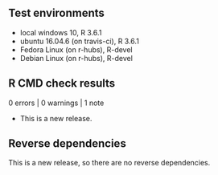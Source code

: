 ## Test environments

* local windows 10, R 3.6.1
* ubuntu 16.04.6 (on travis-ci), R 3.6.1
* Fedora Linux (on r-hubs), R-devel
* Debian Linux (on r-hubs), R-devel

## R CMD check results

0 errors | 0 warnings | 1 note

* This is a new release.

## Reverse dependencies

This is a new release, so there are no reverse dependencies.
